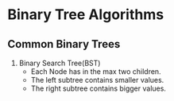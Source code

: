 # Binary Tree Algorithms

## Common Binary Trees

1. Binary Search Tree(BST)
    - Each Node has in the max two children.
    - The left subtree contains smaller values.
    - The right subtree contains bigger values.
